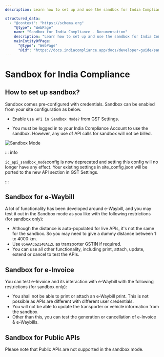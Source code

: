 ```yaml
---
description: Learn how to set up and use the sandbox for India Compliance. Understand the steps to enable sandbox mode, test e-Waybill and e-Invoice functionalities, and explore the limitations of the sandbox environment.

structured_data:
  - "@context": "https://schema.org"
    "@type": "WebPage"
    name: "Sandbox for India Compliance - Documentation"
    description: "Learn how to set up and use the sandbox for India Compliance. Understand the steps to enable sandbox mode, test e-Waybill and e-Invoice functionalities, and explore the limitations of the sandbox environment."
    mainEntityOfPage:
      "@type": "WebPage"
      "@id": "https://docs.indiacompliance.app/docs/developer-guide/sandbox"
---
```


# Sandbox for India Compliance

## How to set up sandbox?

Sandbox comes pre-configured with credentials. Sandbox can be enabled from your site configuration as below.

- Enable `Use API in Sandbox Mode?` from GST Settings.

- You must be logged in to your India Compliance Account to use the sandbox. However, any use of API calls for sandbox will not be billed.

![Sandbox Mode](./assets/sandbox_mode.png)

::: info

`ic_api_sandbox_mode`config is now deprecated and setting this config will no longer have any effect.
Your existing settings in site_config.json will be ported to the new API section in GST Settings.

:::

## Sandbox for e-Waybill

A lot of functionality has been developed around e-Waybill, and you may test it out in the Sandbox mode as you like with the following restrictions (for sandbox only):

- Although the distance is auto-populated for live APIs, it's not the same for the sandbox. So you may need to give a dummy distance between 1 to 4000 km.
- Use `05AAACG2140A1ZL` as transporter GSTIN if required.
- You can use all other functionality, including print, attach, update, extend or cancel to test the APIs.

## Sandbox for e-Invoice

You can test e-Invoice and its interaction with e-Waybill with the following restrictions (for sandbox only):

- You shall not be able to print or attach an e-Waybill print. This is not possible as APIs are different with different user credentials.
- You will not be able to update the transporter or vehicle information from the sandbox.
- Other than this, you can test the generation or cancellation of e-Invoice & e-Waybills.

## Sandbox for Public APIs

Please note that Public APIs are not supported in the sandbox mode.
